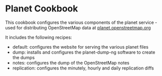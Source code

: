 # Planet Cookbook

This cookbook configures the various components of the planet service - used
for distributing OpenStreetMap data at
[planet.openstreetmap.org](http://planet.openstreetmap.org)

It includes the following recipes:
* default: configures the website for serving the various planet files
* dump: installs and configures the planet-dump-ng software to create the dumps
* notes: configures the dump of the OpenStreetMap notes
* replication: configures the minutely, hourly and daily replication diffs
